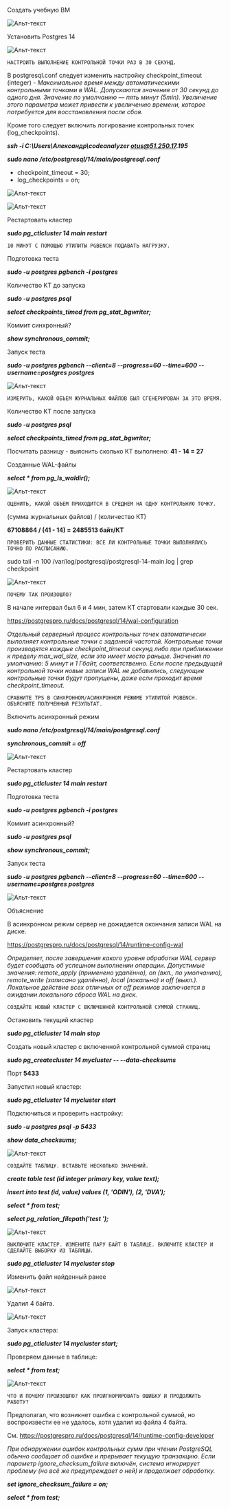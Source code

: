 Создать учебную ВМ

![Альт-текст](https://i.ibb.co/f9k56x2/Home-Work7-1.png)

Установить Postgres 14

![Альт-текст](https://i.ibb.co/pnMm0SC/Home-Work7-2.png)

`НАСТРОИТЬ ВЫПОЛНЕНИЕ КОНТРОЛЬНОЙ ТОЧКИ РАЗ В 30 СЕКУНД.`

В postgresql.conf следует изменить настройку checkpoint_timeout (integer)  - _Максимальное время между автоматическими контрольными точками в WAL. Допускаются значения от 30 секунд до одного дня. Значение по умолчанию — пять минут (5min). Увеличение этого параметра может привести к увеличению времени, которое потребуется для восстановления после сбоя._

Кроме того следует включить логирование контрольных точек (log_checkpoints).

**_ssh -i C:\Users\Александр\codeanalyzer otus@51.250.17.195_**

**_sudo nano /etc/postgresql/14/main/postgresql.conf_**

* checkpoint_timeout = 30;
* log_checkpoints = on;

![Альт-текст](https://i.ibb.co/mtMRS6J/Home-Work7-3.png)

![Альт-текст](https://i.ibb.co/s5W6vs3/Home-Work7-4.png)

Рестартовать кластер

**_sudo pg_ctlcluster 14 main restart_**

`10 МИНУТ C ПОМОЩЬЮ УТИЛИТЫ PGBENCH ПОДАВАТЬ НАГРУЗКУ.`

Подготовка теста

**_sudo -u postgres pgbench -i postgres_**

Количество КТ до запуска

**_sudo -u postgres psql_**

**_select checkpoints_timed from pg_stat_bgwriter;_**

Коммит синхронный?

**_show synchronous_commit;_**

Запуск теста

**_sudo -u postgres pgbench --client=8 --progress=60 --time=600 --username=postgres postgres_**

![Альт-текст](https://i.ibb.co/6bcXjyM/Home-Work7-5.png)

`ИЗМЕРИТЬ, КАКОЙ ОБЪЕМ ЖУРНАЛЬНЫХ ФАЙЛОВ БЫЛ СГЕНЕРИРОВАН ЗА ЭТО ВРЕМЯ.`

Количество КТ после запуска

**_sudo -u postgres psql_**

**_select checkpoints_timed from pg_stat_bgwriter;_**

Посчитать разницу - выяснить сколько КТ выполнено: **41 - 14 = 27**

Созданные WAL-файлы

**_select * from pg_ls_waldir();_**

![Альт-текст](https://i.ibb.co/fxqkhZT/Home-Work7-6.png)

`ОЦЕНИТЬ, КАКОЙ ОБЪЕМ ПРИХОДИТСЯ В СРЕДНЕМ НА ОДНУ КОНТРОЛЬНУЮ ТОЧКУ.`

(сумма журнальных файлов) / (количество КТ)

**67108864 / (41 - 14) = 2485513 байт/КТ**

`ПРОВЕРИТЬ ДАННЫЕ СТАТИСТИКИ: ВСЕ ЛИ КОНТРОЛЬНЫЕ ТОЧКИ ВЫПОЛНЯЛИСЬ ТОЧНО ПО РАСПИСАНИЮ.`

sudo tail -n 100 /var/log/postgresql/postgresql-14-main.log | grep checkpoint

![Альт-текст](https://i.ibb.co/vYpBBmP/Home-Work7-7.png)

`ПОЧЕМУ ТАК ПРОИЗОШЛО?`

В начале интервал был 6 и 4 мин, затем КТ стартовали каждые 30 сек.

https://postgrespro.ru/docs/postgresql/14/wal-configuration

_Отдельный серверный процесс контрольных точек автоматически выполняет контрольные точки с заданной частотой. Контрольные точки производятся каждые checkpoint_timeout секунд либо при приближении к пределу max_wal_size, если это имеет место раньше. Значения по умолчанию: 5 минут и 1 Гбайт, соответственно. Если после предыдущей контрольной точки новые записи WAL не добавились, следующие контрольные точки будут пропущены, даже если проходит время checkpoint_timeout._

`СРАВНИТЕ TPS В СИНХРОННОМ/АСИНХРОННОМ РЕЖИМЕ УТИЛИТОЙ PGBENCH. ОБЪЯСНИТЕ ПОЛУЧЕННЫЙ РЕЗУЛЬТАТ.`

Включить асинхронный режим

**_sudo nano /etc/postgresql/14/main/postgresql.conf_**

**_synchronous_commit = off_**

![Альт-текст](https://i.ibb.co/Xkw9K3T/Home-Work7-8.png)

Рестартовать кластер

**_sudo pg_ctlcluster 14 main restart_**

Подготовка теста

**_sudo -u postgres pgbench -i postgres_**

Коммит aсинхронный?

**_sudo -u postgres psql_**

**_show synchronous_commit;_**

Запуск теста

**_sudo -u postgres pgbench --client=8 --progress=60 --time=600 --username=postgres postgres_**

![Альт-текст](https://i.ibb.co/vQ88s8T/Home-Work7-9.png)

Объяснение

В асинхронном режим сервер не дожидается окончания записи WAL на диске.

https://postgrespro.ru/docs/postgresql/14/runtime-config-wal

_Определяет, после завершения какого уровня обработки WAL сервер будет сообщать об успешном выполнении операции. Допустимые значения: remote_apply (применено удалённо), on (вкл., по умолчанию), remote_write (записано удалённо), local (локально) и off (выкл.). Локальное действие всех отличных от off режимов заключается в ожидании локального сброса WAL на диск._

`СОЗДАЙТЕ НОВЫЙ КЛАСТЕР С ВКЛЮЧЕННОЙ КОНТРОЛЬНОЙ СУММОЙ СТРАНИЦ.`

Остановить текущий кластер

**_sudo pg_ctlcluster 14 main stop_**

Создать новый кластер с включенной контрольной суммой страниц

**_sudo pg_createcluster 14 mycluster -- --data-checksums_**

Порт **5433**

Запустил новый кластер:

**_sudo pg_ctlcluster 14 mycluster start_**

Подключиться и проверить настройку:

**_sudo -u postgres psql -p 5433_**

**_show data_checksums;_**

![Альт-текст](https://i.ibb.co/5BSjbxF/Home-Work7-10.png)

`СОЗДАЙТЕ ТАБЛИЦУ. ВСТАВЬТЕ НЕСКОЛЬКО ЗНАЧЕНИЙ.`

**_create table test (id integer primary key, value text);_**

**_insert into test (id, value) values (1, 'ODIN'), (2, 'DVA');_**

**_select * from test;_**

**_select pg_relation_filepath('test ');_**

![Альт-текст](https://i.ibb.co/c6qJjtY/Home-Work7-11.png)

`ВЫКЛЮЧИТЕ КЛАСТЕР. ИЗМЕНИТЕ ПАРУ БАЙТ В ТАБЛИЦЕ. ВКЛЮЧИТЕ КЛАСТЕР И СДЕЛАЙТЕ ВЫБОРКУ ИЗ ТАБЛИЦЫ.`

**_sudo pg_ctlcluster 14 mycluster stop_**

Изменить файл найденный ранее

![Альт-текст](https://i.ibb.co/58pX3dX/Home-Work7-12.png)

Удалил 4 байта.

![Альт-текст](https://i.ibb.co/mB0P2dK/Home-Work7-13.png)

Запуск кластера:

**_sudo pg_ctlcluster 14 mycluster start;_**

Проверяем данные в таблице:

**_select * from test;_**

![Альт-текст](https://i.ibb.co/23nz5Jj/Home-Work7-14.png)

`ЧТО И ПОЧЕМУ ПРОИЗОШЛО? КАК ПРОИГНОРИРОВАТЬ ОШИБКУ И ПРОДОЛЖИТЬ РАБОТУ?`

Предполагал, что возникнет ошибка с контрольной суммой, но воспроизвести ее не удалось, хотя удалил из файла 4 байта.

См. https://postgrespro.ru/docs/postgresql/14/runtime-config-developer

_При обнаружении ошибок контрольных сумм при чтении PostgreSQL обычно сообщает об ошибке и прерывает текущую транзакцию.
Если параметр ignore_checksum_failure включён, система игнорирует проблему (но всё же предупреждает о ней) и продолжает обработку._

**_set ignore_checksum_failure = on;_**

**_select * from test;_**
